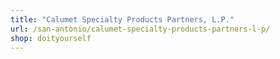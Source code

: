 ```yaml
---
title: "Calumet Specialty Products Partners, L.P."
url: /san-antonio/calumet-specialty-products-partners-l-p/
shop: doityourself
---
```

